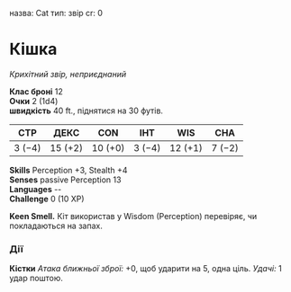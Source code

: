 назва: Cat тип: звір cr: 0

# Кішка
_Крихітний звір, неприєднаний_

**Клас броні** 12    
**Очки** 2 (1d4)    
**швидкість** 40 ft., піднятися на 30 футів.

| СТР    | ДЕКС    | CON     | ІНТ    | WIS     | CHA    |
| ------ | ------- | ------- | ------ | ------- | ------ |
| 3 (−4) | 15 (+2) | 10 (+0) | 3 (−4) | 12 (+1) | 7 (−2) |

**Skills** Perception +3, Stealth +4    
**Senses** passive Perception 13    
**Languages** --    
**Challenge** 0 (10 XP)

**Keen Smell.** Кіт використав у Wisdom (Perception) перевіряє, чи покладаються на запах.

### Дії
**Кістки** _Атака ближньої зброї:_ +0, щоб ударити на 5, одна ціль. _Удачі:_ 1 удар поштою. 